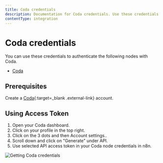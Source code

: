 ```yaml
---
title: Coda credentials
description: Documentation for Coda credentials. Use these credentials to authenticate Coda in n8n, a workflow automation platform.
contentType: integration
---
```


# Coda credentials

You can use these credentials to authenticate the following nodes with Coda.

- [Coda](/integrations/builtin/app-nodes/n8n-nodes-base.coda/)

## Prerequisites

Create a [Coda](https://www.coda.io/){:target=_blank .external-link} account.

## Using Access Token

1. Open your Coda dashboard.
2. Click on your profile in the top right.
3. Click on the 3 dots and then Account settings..
4. Scroll down and click on "Generate" under API.
5. Use selected API access token in your Coda node credentials in n8n.


![Getting Coda credentials](/_images/integrations/builtin/credentials/coda/using-access-token.gif)

